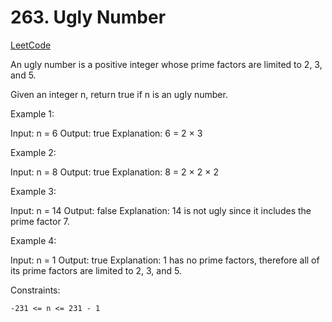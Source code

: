 # 263. Ugly Number

[LeetCode](https://leetcode.com/problems/ugly-number/)

An ugly number is a positive integer whose prime factors are limited to 2, 3, and 5.

Given an integer n, return true if n is an ugly number.



Example 1:

Input: n = 6
Output: true
Explanation: 6 = 2 × 3

Example 2:

Input: n = 8
Output: true
Explanation: 8 = 2 × 2 × 2

Example 3:

Input: n = 14
Output: false
Explanation: 14 is not ugly since it includes the prime factor 7.

Example 4:

Input: n = 1
Output: true
Explanation: 1 has no prime factors, therefore all of its prime factors are limited to 2, 3, and 5.



Constraints:

    -231 <= n <= 231 - 1
